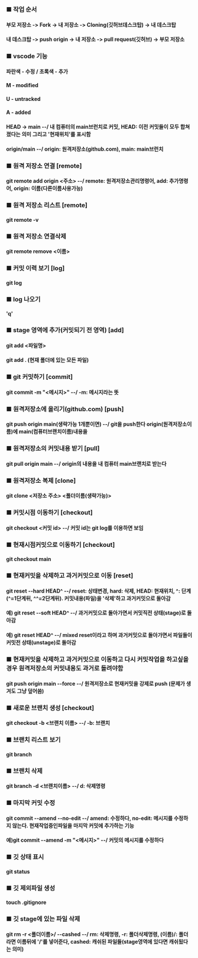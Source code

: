 ### ■ 작업 순서
#### 부모 저장소 -> Fork -> 내 저장소 -> Cloning(깃허브데스크탑) -> 내 데스크탑
#### 내 데스크탑 -> push origin -> 내 저장소 -> pull request(깃허브) -> 부모 저장소

### ■ vscode 기능
#### 파란색 - 수정 / 초록색 - 추가
#### M - modified
#### U - untracked
#### A - added
#### HEAD -> main --/ 내 컴퓨터의 main브런치로 커밋, HEAD: 이전 커밋들이 모두 합쳐졌다는 의미 그리고 '현재위치'를 표시함
#### origin/main --/ origin: 원격저장소(github.com), main: main브런치

### ■ 원격 저장소 연결 [remote]
#### git remote add origin <주소> --/ remote: 원격저장소관리명령어, add: 추가명령어, origin: 이름(다른이름사용가능)

### ■ 원격 저장소 리스트 [remote]
#### git remote -v

### ■ 원격 저장소 연결삭제
#### git remote remove <이름>

### ■ 커밋 이력 보기 [log]
#### git log

### ■ log 나오기
#### 'q'

### ■ stage 영역에 추가(커밋되기 전 영역) [add]
#### git add <파일명>
#### git add . (현재 폴더에 있는 모든 파일)

### ■ git 커밋하기 [commit]
#### git commit -m "<메시지>" --/ -m: 메시지라는 뜻

### ■ 원격저장소에 올리기(github.com) [push]
#### git push origin main(생략가능 1개뿐이면) --/ git을 push한다 origin(원격저장소이름)에 main(컴퓨터브랜치이름)내용을

### ■ 원격저장소의 커밋내용 받기 [pull]
#### git pull origin main --/ origin의 내용을 내 컴퓨터 main브랜치로 받는다

### ■ 원격저장소 복제 [clone]
#### git clone <저장소 주소> <폴더이름(생략가능)>

### ■ 커밋시점 이동하기 [checkout]
#### git checkout <커밋 id> --/ 커밋 id는 git log를 이용하면 보임

### ■ 현재시점커밋으로 이동하기 [checkout]
#### git checkout main

### ■ 현재커밋을 삭제하고 과거커밋으로 이동 [reset]
#### git reset --hard HEAD^ --/ reset: 상태변경, hard: 삭제, HEAD: 현재위치, ^: 단계(^=1단계뒤, ^^=2단계뒤). 커밋내용(파일)을 '삭제'하고 과거커밋으로 돌아감
#### 예) git reset --soft HEAD^ --/ 과거커밋으로 돌아가면서 커밋직전 상태(stage)로 돌아감
#### 예) git reset HEAD^ --/ mixed reset이라고 하며 과거커밋으로 돌아가면서 파일들이 커밋전 상태(unstage)로 돌아감

### ■ 현재커밋을 삭제하고 과거커밋으로 이동하고 다시 커밋작업을 하고싶을 경우 원격저장소의 커밋내용도 과거로 돌려야함
#### git push origin main --force --/ 원격저장소로 현재커밋을 강제로 push (문제가 생겨도 그냥 덮어씀)

### ■ 새로운 브랜치 생성 [checkout]
#### git checkout -b <브랜치 이름> --/ -b: 브랜치

### ■ 브랜치 리스트 보기
#### git branch

### ■ 브랜치 삭제
#### git branch -d <브랜치이름> --/ d: 삭제명령

### ■ 마지막 커밋 수정
#### git commit --amend --no-edit --/ amend: 수정하다, no-edit: 메시지를 수정하지 않는다. 현재작업중인파일을 마지막 커밋에 추가하는 기능
#### 예)git commit --amend -m "<메시지>" --/ 커밋의 메시지를 수정하다

### ■ 깃 상태 표시
#### git status

### ■ 깃 제외파일 생성
#### touch .gitignore

### ■ 깃 stage에 있는 파일 삭제
#### git rm -r <폴더이름>/ --cashed --/ rm: 삭제명령, -r: 폴더삭제명령, (이름)/: 폴더라면 이름뒤에 '/'를 넣어준다, cashed: 캐쉬된 파일들(stage영역에 있다면 캐쉬됬다는 의미)
